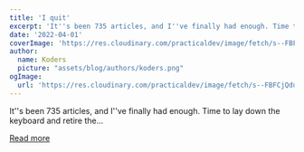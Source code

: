 ```yaml
---
title: 'I quit'
excerpt: 'It''s been 735 articles, and I''ve finally had enough. Time to lay down the keyboard and retire the...'
date: '2022-04-01'
coverImage: 'https://res.cloudinary.com/practicaldev/image/fetch/s--FBFCjQdu--/c_imagga_scale,f_auto,fl_progressive,h_420,q_auto,w_1000/https://dev-to-uploads.s3.amazonaws.com/uploads/articles/n5215dodhfdwl2w733w3.jpg'
author:
  name: Koders
  picture: "assets/blog/authors/koders.png"
ogImage:
  url: 'https://res.cloudinary.com/practicaldev/image/fetch/s--FBFCjQdu--/c_imagga_scale,f_auto,fl_progressive,h_420,q_auto,w_1000/https://dev-to-uploads.s3.amazonaws.com/uploads/articles/n5215dodhfdwl2w733w3.jpg'
---
```


It''s been 735 articles, and I''ve finally had enough. Time to lay down the keyboard and retire the...

[Read more](https://dev.to/dailydevtips1/i-quit-1g32)
